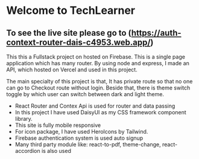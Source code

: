 # Welcome to TechLearner 

## To see the live site please go to (https://auth-context-router-dais-c4953.web.app/)



This this a Fullstack project on hosted on Firebase. This is a single page application which has many router. By using node and express, I made an API, which hosted on Vercel and used in this project.  


The main specialty of this project is that,  It has private route so that no one can go to Checkout route without login. Beside that, there is theme switch toggle by which user can switch between dark and light theme.



<ul>
  <li>React Router and Contex Api is used for router and data passing</li>
  <li>In this project I have used DaisyUI as my CSS framework component library.</li>
  <li>This site is fully mobile responsive</li>
  <li>For icon package, I have used HeroIcons by Tailwind. </li>
  <li>Firebase authentication system is used auto signup</li>
  <li>Many third party module like: react-to-pdf, theme-change, react-accordion is also used  </li>
</ul>
